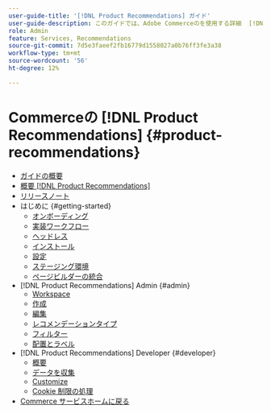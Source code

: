 ```yaml
---
user-guide-title: '[!DNL Product Recommendations] ガイド'
user-guide-description: このガイドでは、Adobe Commerceのを使用する詳細  [!DNL Product Recommendations]  手順を説明します。
role: Admin
feature: Services, Recommendations
source-git-commit: 7d5e3faeef2fb16779d1558027a0b76ff3fe3a38
workflow-type: tm+mt
source-wordcount: '56'
ht-degree: 12%

---
```


# Commerceの [!DNL Product Recommendations] {#product-recommendations}

- [ガイドの概要](guide-overview.md)
- [概要  [!DNL Product Recommendations]](overview.md)
- [リリースノート](release-notes.md)
- はじめに {#getting-started}
   - [オンボーディング](onboarding.md)
   - [実装ワークフロー](implementation-workflow.md)
   - [ヘッドレス](headless.md)
   - [インストール](install-configure.md)
   - [設定](settings.md)
   - [ステージング環境](staging-environment.md)
   - [ページビルダーの統合](page-builder.md)
- [!DNL Product Recommendations] Admin {#admin}
   - [Workspace](workspace.md)
   - [作成](create.md)
   - [編集](edit.md)
   - [レコメンデーションタイプ](type.md)
   - [フィルター](filters.md)
   - [配置とラベル](placement.md)
- [!DNL Product Recommendations] Developer {#developer}
   - [概要](development-overview.md)
   - [データを収集](events.md)
   - [Customize](customize.md)
   - [Cookie 制限の処理](setting-cookie.md)
- [Commerce サービスホームに戻る ](https://experienceleague.adobe.com/docs/commerce/user-guides/home.html?lang=ja)
